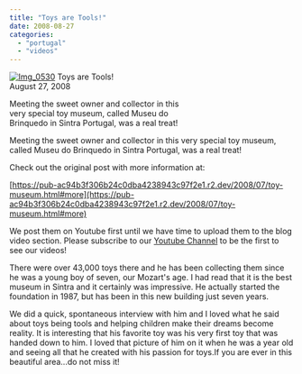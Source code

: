 ```yaml
---
title: "Toys are Tools!"
date: 2008-08-27
categories: 
  - "portugal"
  - "videos"
---
```


 [![Img_0530](https://pub-ac94b3f306b24c0dba4238943c97f2e1.r2.dev/2008/08/30/img_0530.jpg "Img_0530")](https://pub-ac94b3f306b24c0dba4238943c97f2e1.r2.dev/photos/uncategorized/2008/08/30/img_0530.jpg) Toys are Tools!  
August 27, 2008  
  
Meeting the sweet owner and collector in this  
very special toy museum, called Museu do  
Brinquedo in Sintra Portugal, was a real treat!

<!--more-->

Meeting the sweet owner and collector in this very special toy museum, called Museu do Brinquedo in Sintra Portugal, was a real treat!

Check out the original post with more information at:

[https://pub-ac94b3f306b24c0dba4238943c97f2e1.r2.dev/2008/07/toy-museum.html#more](https://pub-ac94b3f306b24c0dba4238943c97f2e1.r2.dev/2008/07/toy-museum.html#more)

We post them on Youtube first until we have time to upload them to the blog video section. Please subscribe to our [Youtube Channel](http://www.youtube.com/user/soultravelers3) to be the first to see our videos!

There were over 43,000 toys there and he has been collecting them since he was a young boy of seven, our Mozart's age. I had read that it is the best museum in Sintra and it certainly was impressive. He actually started the foundation in 1987, but has been in this new building just seven years.  
  
We did a quick, spontaneous interview with him and I loved what he said about toys being tools and helping children make their dreams become reality. It is interesting that his favorite toy was his very first toy that was handed down to him. I loved that picture of him on it when he was a year old and seeing all that he created with his passion for toys.If you are ever in this beautiful area...do not miss it!
